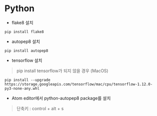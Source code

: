 # Python


* flake8 설치
```
pip install flake8
```


* autopep8 설치

```
pip install autopep8
```

* tensorflow 설치
> pip install tensorflow가 되지 않을 경우 (MacOS)
```
pip install --upgrade https://storage.googleapis.com/tensorflow/mac/cpu/tensorflow-1.12.0-py3-none-any.whl
```

* Atom editor에서 python-autopep8 package를 설치
> 단축키 : control + alt + s
